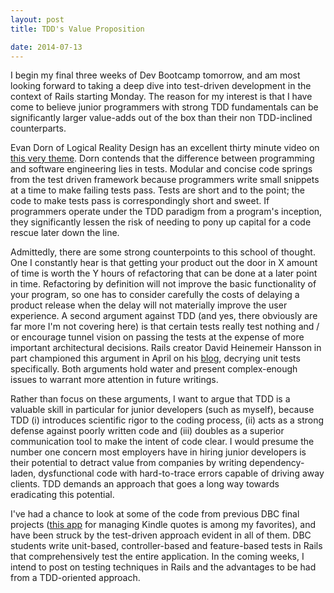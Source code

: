 ```yaml
---
layout: post
title: TDD's Value Proposition

date: 2014-07-13
---
```


I begin my final three weeks of Dev Bootcamp tomorrow, and am most looking forward to taking a deep dive into test-driven development in the context of Rails starting Monday. The reason for my interest is that I have come to believe junior programmers with strong TDD fundamentals can be significantly larger value-adds out of the box than their non TDD-inclined counterparts.

Evan Dorn of Logical Reality Design has an excellent thirty minute video on [this very theme](https://www.youtube.com/watch?v=HhwElTL-mdI). Dorn contends that the difference between programming and software engineering lies in tests. Modular and concise code springs from the test driven framework because programmers write small snippets at a time to make failing tests pass. Tests are short and to the point; the code to make tests pass is correspondingly short and sweet. If programmers operate under the TDD paradigm from a program's inception, they significantly lessen the risk of needing to pony up capital for a code rescue later down the line.

Admittedly, there are some strong counterpoints to this school of thought. One I constantly hear is that getting your product out the door in X amount of time is worth the Y hours of refactoring that can be done at a later point in time. Refactoring by definition will not improve the basic functionality of your program, so one has to consider carefully the costs of delaying a product release when the delay will not materially improve the user experience. A second argument against TDD (and yes, there obviously are far more I'm not covering here) is that certain tests really test nothing and / or encourage tunnel vision on passing the tests at the expense of more important architectural decisions. Rails creator David Heinemeir Hansson in part championed this argument in April on his [blog](http://david.heinemeierhansson.com/2014/tdd-is-dead-long-live-testing.html), decrying unit tests specifically. Both arguments hold water and present complex-enough issues to warrant more attention in future writings. 

Rather than focus on these arguments, I want to argue that TDD is a valuable skill in particular for junior developers (such as myself), because TDD (i) introduces scientific rigor to the coding process, (ii) acts as a strong defense against poorly written code and (iii) doubles as a superior communication tool to make the intent of code clear. I would presume the number one concern most employers have in hiring junior developers is their potential to detract value from companies by writing dependency-laden, dysfunctional code with hard-to-trace errors capable of driving away clients. TDD demands an approach that goes a long way towards eradicating this potential.  

I've had a chance to look at some of the code from previous DBC final projects ([this app](https://github.com/cicadas-2014/quotemunk) for managing Kindle quotes is among my favorites), and have been struck by the test-driven approach evident in all of them. DBC students write unit-based, controller-based and feature-based tests in Rails that comprehensively test the entire application. In the coming weeks, I intend to post on testing techniques  in Rails and the advantages to be had from a TDD-oriented approach. 













